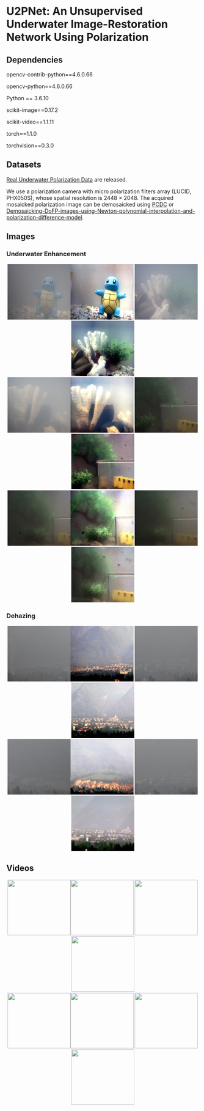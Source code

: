<div align=left><div>

# U2PNet: An Unsupervised Underwater Image-Restoration Network Using Polarization

<div align=left><div>

## Dependencies

opencv-contrib-python==4.6.0.66

opencv-python==4.6.0.66

Python == 3.6.10

scikit-image==0.17.2

scikit-video==1.1.11

torch==1.1.0

torchvision==0.3.0


## Datasets
[Real Underwater Polarization Data](https://github.com/polwork/U-2Pnet/tree/main/Real_Raw_Underwater_images) are released.

We use a polarization camera with micro polarization filters array (LUCID, PHX050S), whose spatial resolution is 2448 × 2048.
The acquired mosaicked polarization image can be demosaicked using [PCDC](https://github.com/polwork/PCDP) or [Demosaicking-DoFP-images-using-Newton-polynomial-interpolation-and-polarization-difference-model](https://github.com/polwork/Demosaicking-DoFP-images-using-Newton-polynomial-interpolation-and-polarization-difference-model).



<div align=left><div>
  
## Images

### Underwater Enhancement

<div align=center><img src="https://github.com/polwork/U-2Pnet/blob/main/Images_Output/image20Imax.jpg" width="165" height="145" ><img src="https://github.com/polwork/U-2Pnet/blob/main/Images_Output/r20.bmp" width="165" height="145">    <img src="https://github.com/polwork/U-2Pnet/blob/main/Images_Output/image60Imax.jpg" width="165" height="145" ><img src="https://github.com/polwork/U-2Pnet/blob/main/Images_Output/r60.bmp" width="165" height="145"><div>

<div align=center><img src="https://github.com/polwork/U-2Pnet/blob/main/Images_Output/image140Imax.jpg" width="165" height="145" ><img src="https://github.com/polwork/U-2Pnet/blob/main/Images_Output/r140.bmp" width="165" height="145">    <img src="https://github.com/polwork/U-2Pnet/blob/main/Images_Output/S0_5L_frame4.bmp" width="165" height="145" ><img src="https://github.com/polwork/U-2Pnet/blob/main/Images_Output/5L_frame4Imax.jpg" width="165" height="145"><div>

<div align=center><img src="https://github.com/polwork/U-2Pnet/blob/main/Images_Output/S0_10L_frame17.bmp" width="165" height="145" ><img src="https://github.com/polwork/U-2Pnet/blob/main/Images_Output/10L_frame17Imax.jpg" width="165" height="145">    <img src="https://github.com/polwork/U-2Pnet/blob/main/Images_Output/S0_15L_frame9.bmp"width="165" height="145" ><img src="https://github.com/polwork/U-2Pnet/blob/main/Images_Output/15L_frame9Imax.jpg" width="165" height="145"><div>

<div align=left><div>

### Dehazing

<div align=center><img src="https://github.com/polwork/U-2Pnet/blob/main/Images_Output/Haze_Ori1.jpg" width="165" height="145" ><img src="https://github.com/polwork/U-2Pnet/blob/main/Images_Output/Dehaze_U2P1.jpg" width="165" height="145">    <img src="https://github.com/polwork/U-2Pnet/blob/main/Images_Output/Haze_Ori2.jpg" width="165" height="145" ><img src="https://github.com/polwork/U-2Pnet/blob/main/Images_Output/Dehaze_U2P2.jpg" width="165" height="145"><div>


<div align=center><img src="https://github.com/polwork/U-2Pnet/blob/main/Images_Output/Haze_Ori3.jpg" width="165" height="145" ><img src="https://github.com/polwork/U-2Pnet/blob/main/Images_Output/Dehaze_U2P3.jpg" width="165" height="145">    <img src="https://github.com/polwork/U-2Pnet/blob/main/Images_Output/Haze_Ori4.jpg" width="165" height="145" ><img src="https://github.com/polwork/U-2Pnet/blob/main/Images_Output/Dehaze_U2P4.jpg" width="165" height="145"><div>

<div align=left><div>
  
## Videos

<div align=center><img src="https://github.com/polwork/U-2Pnet/blob/main/Video/Viedeo1-Ori.gif" width="165" height="145"><img src="https://github.com/polwork/U-2Pnet/blob/main/Video/Viedeo1-U2P.gif" width="165" height="145">  <img src="https://github.com/polwork/U-2Pnet/blob/main/Video/Viedeo2-Ori.gif" width="165" height="145" ><img src="https://github.com/polwork/U-2Pnet/blob/main/Video/Viedeo2-U2P.gif" width="165" height="145"><div>

<div align=center><img src="https://github.com/polwork/U-2Pnet/blob/main/Video/Viedeo3-Ori.gif" width="165" height="145"><img src="https://github.com/polwork/U-2Pnet/blob/main/Video/Viedeo3-U2P.gif" width="165" height="145">  <img src="https://github.com/polwork/U-2Pnet/blob/main/Video/Viedeo4-Ori.gif" width="165" height="145" ><img src="https://github.com/polwork/U-2Pnet/blob/main/Video/Viedeo4-U2P.gif" width="165" height="145"><div>

<div align=left><div>

  
